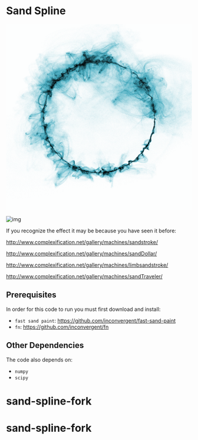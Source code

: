 # Sand Spline

![img](/img/img.png?raw=true "img")

![img](/img/img2.png?raw=true "img")

If you recognize the effect it may be because you have seen it before:

http://www.complexification.net/gallery/machines/sandstroke/

http://www.complexification.net/gallery/machines/sandDollar/

http://www.complexification.net/gallery/machines/limbsandstroke/

http://www.complexification.net/gallery/machines/sandTraveler/


## Prerequisites

In order for this code to run you must first download and install:

*    `fast sand paint`: https://github.com/inconvergent/fast-sand-paint
*    `fn`: https://github.com/inconvergent/fn

## Other Dependencies

The code also depends on:

*    `numpy`
*    `scipy`

# sand-spline-fork
# sand-spline-fork
